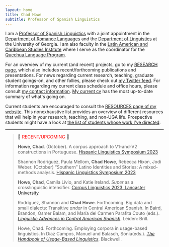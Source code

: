 ```yaml
---
layout: home
title: Chad Howe
subtitle: Professor of Spanish Linguistics
---
```

I am a [Professor of Spanish Linguistics](http://rom.uga.edu/directory/people/chad-howe) with a joint appointment in the [Department of Romance Languages](http://rom.uga.edu/) and the [Department of Linguistics](http://www.linguistics.uga.edu/) at the University of Georgia. I am also faculty in the [Latin American and Caribbean Studies Institute](http://lacs.franklin.uga.edu/) where I serve as the coordinator for the [Quechua Language Program](http://lacs.franklin.uga.edu/quechua-language).

For an overview of my current (and recent) projects, go to my [RESEARCH page](research.md), which also includes recent/forthcoming publications and presentations. For news regarding current research, teaching, graduate student goings-on, and other follies, please check out [my Twitter feed](https://twitter.com/ChoweAthens). For information regarding my current class schedule and office hours, please consult [my contact information](contact.md). [My current cv](HoweCV.pdf) has the most up-to-date summary of what's going on.

Current students are encouraged to consult the [RESOURCES page of my website](resources.md). This nonexhaustive list provides an overview of different resources that will help in your research, teaching, and non-UGA life. Prospective students might have a look at [the list of students whose work I've directed](students.md).

***

> 📢 <span style="color:red">RECENT/UPCOMING</span> 📢
> 
>  **Howe, Chad**. (October). A corpus approach to V1-and-V2 constructions in Portuguese. [Hispanic Linguistics Symposium 2023](https://hls2023.byu.edu/)
>
>  Shannon Rodriguez, Paula Mellom, **Chad Howe**, Rebecca Hixon, Jodi Weber. (October) “Southern” Latino Identities and Stories: A mixed-methods analysis. [Hispanic Linguistics Symposium 2023](https://hls2023.byu.edu/)
>
>  **Howe, Chad**, Camila Lívio, and Katie Ireland. *Super* as a crosslinguistic intensifier. [Corpus Linguistics 2023, Lancaster University](https://wp.lancs.ac.uk/cl2023/)
>
> Rodríguez, Shannon and **Chad Howe**. Forthcoming. Big data and small dialects: Transitive *andar* in Central American Spanish. In Baird, Brandon, Osmer Balam, and María del Carmen Parafita Couto (eds.). [*Linguistic Advances in Central American Spanish*](https://brill.com/display/title/68340?rskey=uzpd53&result=2). Leiden: Brill.
> 
> Howe, Chad. Forthcoming. Employing corpora in usage-based linguistics. In Díaz Campos, Manuel and Balasch, Sonia(eds.). [*The Handbook of Usage-Based Linguistics*](https://www.wiley-vch.de/en/?option=com_eshop&view=product&isbn=978-1-119-83982-8#:~:text=The%20Handbook%20of%20Usage%2DBased%20Linguistics%20is%20an%20indispensable%20resource,and%20other%20subfields%20of%20linguistics.). Blackwell.

